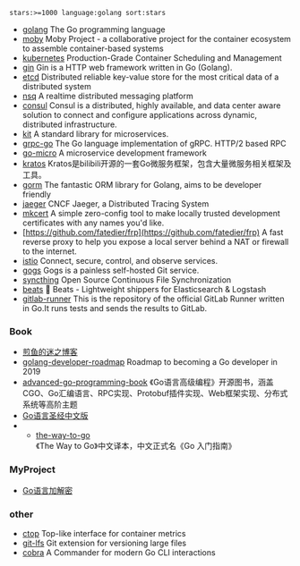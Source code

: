 ```
stars:>=1000 language:golang sort:stars
```
- [golang](https://github.com/golang/go) The Go programming language
- [moby](https://github.com/moby/moby) Moby Project - a collaborative project for the container ecosystem to assemble container-based systems
- [kubernetes](https://github.com/kubernetes/kubernetes) Production-Grade Container Scheduling and Management
- [gin](https://github.com/gin-gonic/gin) Gin is a HTTP web framework written in Go (Golang). 
- [etcd](https://github.com/etcd-io/etcd) Distributed reliable key-value store for the most critical data of a distributed system
- [nsq](https://github.com/nsqio/nsq) A realtime distributed messaging platform 
- [consul](https://github.com/hashicorp/consul) Consul is a distributed, highly available, and data center aware solution to connect and configure applications across dynamic, distributed infrastructure. 
- [kit](https://github.com/go-kit/kit) A standard library for microservices. 
- [grpc-go](https://github.com/grpc/grpc-go) The Go language implementation of gRPC. HTTP/2 based RPC
- [go-micro](https://github.com/micro/go-micro) A microservice development framework
- [kratos](https://github.com/bilibili/kratos) Kratos是bilibili开源的一套Go微服务框架，包含大量微服务相关框架及工具。
- [gorm](https://github.com/jinzhu/gorm) The fantastic ORM library for Golang, aims to be developer friendly
- [jaeger](https://github.com/jaegertracing/jaeger) CNCF Jaeger, a Distributed Tracing System
- [mkcert](https://github.com/FiloSottile/mkcert) A simple zero-config tool to make locally trusted development certificates with any names you'd like.
- [https://github.com/fatedier/frp](https://github.com/fatedier/frp) A fast reverse proxy to help you expose a local server behind a NAT or firewall to the internet.
- [istio](https://github.com/istio/istio) Connect, secure, control, and observe services. 
- [gogs](https://github.com/gogs/gogs) Gogs is a painless self-hosted Git service. 
- [syncthing](https://github.com/syncthing/syncthing) Open Source Continuous File Synchronization
- [beats](https://github.com/elastic/beats) :tropical_fish: Beats - Lightweight shippers for Elasticsearch & Logstash 
- [gitlab-runner](https://gitlab.com/gitlab-org/gitlab-runner) This is the repository of the official GitLab Runner written in Go.It runs tests and sends the results to GitLab.
### Book

- [煎鱼的迷之博客](https://github.com/EDDYCJY/blog)
- [golang-developer-roadmap](https://github.com/Alikhll/golang-developer-roadmap) Roadmap to becoming a Go developer in 2019
- [advanced-go-programming-book](https://github.com/chai2010/advanced-go-programming-book) 《Go语言高级编程》开源图书，涵盖CGO、Go汇编语言、RPC实现、Protobuf插件实现、Web框架实现、分布式系统等高阶主题
- [Go语言圣经中文版](https://github.com/golang-china/gopl-zh)
- - [the-way-to-go](https://github.com/unknwon/the-way-to-go_ZH_CN/blob/master/eBook/directory.md) 《The Way to Go》中文译本，中文正式名《Go 入门指南》

### MyProject
- [Go语言加解密](https://github.com/hua345/golangEncrypt)
### other
- [ctop](https://github.com/bcicen/ctop) Top-like interface for container metrics 
- [git-lfs](https://github.com/git-lfs/git-lfs) Git extension for versioning large files
- [cobra](https://github.com/spf13/cobra) A Commander for modern Go CLI interactions
